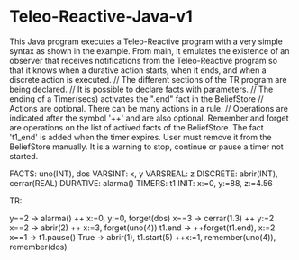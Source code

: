 # Teleo-Reactive-Java-v1
This Java program executes a Teleo-Reactive program with a very simple syntax as shown in the example. From main, it emulates the existence of an observer that receives notifications from the Teleo-Reactive program so that it knows when a durative action starts, when it ends, and when a discrete action is executed. 
// The different sections of the TR program are being declared.
// It is possible to declare facts with parameters.
// The ending of a Timer(secs) activates the ".end" fact in the BeliefStore
// Actions are optional. There can be many actions in a rule.
// Operations are indicated after the symbol '++' and are also optional. Remember and forget are operations on the list of actived facts of the BeliefStore. The fact 't1_end' is added when the timer expires. User must remove it from the BeliefStore manually. It is a warning to stop, continue or pause a timer not started.

FACTS: uno(INT), dos
VARSINT: x, y
VARSREAL: z
DISCRETE: abrir(INT), cerrar(REAL)
DURATIVE: alarma()
TIMERS: t1
INIT: x:=0, y:=88, z:=4.56

TR:

y==2 -> alarma() ++ x:=0, y:=0, forget(dos)
x==3 -> cerrar(1.3) ++ y:=2
x==2 -> abrir(2) ++ x:=3, forget(uno(4))
t1.end -> ++forget(t1.end), x:=2
x==1 -> t1.pause()
True -> abrir(1), t1.start(5) ++x:=1, remember(uno(4)), remember(dos)

